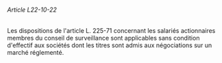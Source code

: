 ###### Article L22-10-22

Les dispositions de l'article L. 225-71 concernant les salariés actionnaires membres du conseil de surveillance sont applicables sans condition d'effectif aux sociétés dont les titres sont admis aux négociations sur un marché réglementé.

